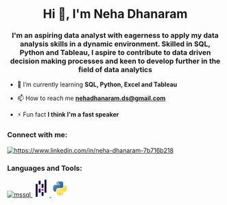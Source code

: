 <h1 align="center">Hi 👋, I'm Neha Dhanaram</h1>
<h3 align="center"> I'm an aspiring data analyst with eagerness to apply my data analysis skills in a dynamic environment. Skilled in SQL, Python and Tableau, I aspire to contribute to data driven decision making processes and keen to develop further in the field of data analytics</h3>

- 🌱 I’m currently learning **SQL, Python, Excel and Tableau**

- 📫 How to reach me **nehadhanaram.ds@gmail.com**

- ⚡ Fun fact **I think I'm a fast speaker**

<h3 align="left">Connect with me:</h3>
<p align="left">
<a href="https://linkedin.com/in/https://www.linkedin.com/in/neha-dhanaram-7b716b218" target="blank"><img align="center" src="https://raw.githubusercontent.com/rahuldkjain/github-profile-readme-generator/master/src/images/icons/Social/linked-in-alt.svg" alt="https://www.linkedin.com/in/neha-dhanaram-7b716b218" height="30" width="40" /></a>
</p>

<h3 align="left">Languages and Tools:</h3>
<p align="left"> <a href="https://www.microsoft.com/en-us/sql-server" target="_blank" rel="noreferrer"> <img src="https://www.svgrepo.com/show/303229/microsoft-sql-server-logo.svg" alt="mssql" width="40" height="40"/> </a> <a href="https://pandas.pydata.org/" target="_blank" rel="noreferrer"> <img src="https://raw.githubusercontent.com/devicons/devicon/2ae2a900d2f041da66e950e4d48052658d850630/icons/pandas/pandas-original.svg" alt="pandas" width="40" height="40"/> </a> <a href="https://www.python.org" target="_blank" rel="noreferrer"> <img src="https://raw.githubusercontent.com/devicons/devicon/master/icons/python/python-original.svg" alt="python" width="40" height="40"/> </a> </p>


<!---
NehaDhanaram/NehaDhanaram is a ✨ special ✨ repository because its `README.md` (this file) appears on your GitHub profile.
You can click the Preview link to take a look at your changes.
--->
